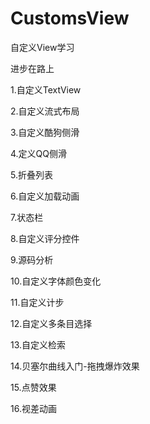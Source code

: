 # CustomsView
自定义View学习

进步在路上

1.自定义TextView

2.自定义流式布局

3.自定义酷狗侧滑

4.定义QQ侧滑

5.折叠列表

6.自定义加载动画

7.状态栏

8.自定义评分控件

9.源码分析

10.自定义字体颜色变化

11.自定义计步

12.自定义多条目选择

13.自定义检索

14.贝塞尔曲线入门-拖拽爆炸效果

15.点赞效果

16.视差动画
